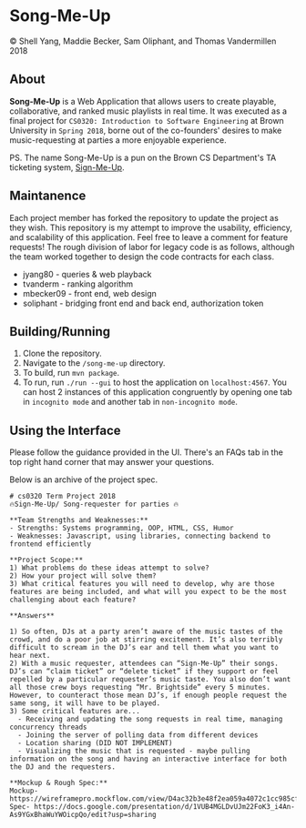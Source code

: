 # Song-Me-Up 

© Shell Yang, Maddie Becker, Sam Oliphant, and Thomas Vandermillen 2018

## About

**Song-Me-Up** is a Web Application that allows users to create playable, collaborative, and ranked music playlists in real time. It was executed as a final project for `CS0320: Introduction to Software Engineering` at Brown University in `Spring 2018`, borne out of the co-founders' desires to make music-requesting at parties a more enjoyable experience. 

PS. The name Song-Me-Up is a pun on the Brown CS Department's TA ticketing system, [Sign-Me-Up](https://signmeup.cs.brown.edu/).

## Maintanence
Each project member has forked the repository to update the project as they wish. This repository is my attempt to improve the usability, efficiency, and scalability of this application. Feel free to leave a comment for feature requests!
The rough division of labor for legacy code is as follows, although the team worked together to design the code contracts for each class.
* jyang80 - queries & web playback
* tvanderm - ranking algorithm
* mbecker09 - front end, web design
* soliphant - bridging front end and back end, authorization token

## Building/Running
1) Clone the repository.
2) Navigate to the `/song-me-up` directory.
3) To build, run `mvn package`.
4) To run, run `./run --gui` to host the application on `localhost:4567`. You can host 2 instances of this application congruently by opening one tab in `incognito mode` and another tab in `non-incognito mode`. 

## Using the Interface
Please follow the guidance provided in the UI. There's an FAQs tab in the top right hand corner that may answer your questions.

Below is an archive of the project spec. 
```
# cs0320 Term Project 2018
🔥Sign-Me-Up/ Song-requester for parties 🔥

**Team Strengths and Weaknesses:** 
- Strengths: Systems programming, OOP, HTML, CSS, Humor
- Weaknesses: Javascript, using libraries, connecting backend to frontend efficiently

**Project Scope:**
1) What problems do these ideas attempt to solve?
2) How your project will solve them?
3) What critical features you will need to develop, why are those features are being included, and what will you expect to be the most challenging about each feature?

**Answers**

1) So often, DJs at a party aren’t aware of the music tastes of the crowd, and do a poor job at stirring excitement. It’s also terribly difficult to scream in the DJ’s ear and tell them what you want to hear next. 
2) With a music requester, attendees can “Sign-Me-Up” their songs. DJ’s can “claim ticket” or “delete ticket” if they support or feel repelled by a particular requester’s music taste. You also don’t want all those crew boys requesting “Mr. Brightside” every 5 minutes. However, to counteract those mean DJ’s, if enough people request the same song, it will have to be played.
3) Some critical features are...
  - Receiving and updating the song requests in real time, managing concurrency threads 
  - Joining the server of polling data from different devices
  - Location sharing (DID NOT IMPLEMENT)
  - Visualizing the music that is requested - maybe pulling information on the song and having an interactive interface for both the DJ and the requesters.

**Mockup & Rough Spec:**
Mockup- https://wireframepro.mockflow.com/view/D4ac32b3e48f2ea059a4072c1cc985cf8#/page/a069862d6fb54fc9bbf934ef759f1911
Spec- https://docs.google.com/presentation/d/1VUB4MGLDvUJm22FoK3_i4An-As9YGxBhaWuYWOicpQo/edit?usp=sharing
```


